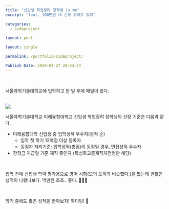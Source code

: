 ```yaml
---
title: "신입생 학업장려 장학생 is me"
excerpt: "feat. 100만원 내 손목 위에로 빛이"

categories:
  - sideproject

layout: post

layout: single

permalink: /portfolio/sideproject/

Publish Date: 2020-04-27 20:54:24
---
```


<br/>

서울과학기술대학교에 입학하고  한 달 후에 메일이 왔다.

<br/>

<img style="max-height:90%; max-width:90%;" src="C:\githubPages\Jina13.github.io\assets\images\2.jpg">

<br/>

서울과학기술대학교 미래융합대학교 신입생 학업장려 장학생의 선정 기준은 다음과 같다.  

- 미래융합대학 신입생 중 입학성적 우수자(성적 순)
  - 입학 첫 학기 12학점 이상 등록자
  - 동점자 처리기준: 입학성적(총점)이 동점일 경우, 면접성적 우수자
- 장학금 지급일 기준 재직 중인자 (특성화고졸재직자전형만 해당)

<br/>

입학 전에 신입생 학력 평가용으로 영어 시험(모의 토익과 비슷했다.)을 봤는데 괜찮은 성적이 나왔나보다. 백만원 흐흐.. 좋다..&#128184;&#128184;&#128184;

<br/>

학기 중에도 좋은 성적을 받아보자! 화이팅! &#128035;


